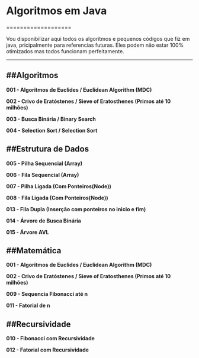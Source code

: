 # Algoritmos em Java
===================


Vou disponibilizar aqui todos os algoritmos e pequenos códigos que fiz em java, pricipalmente para referencias futuras. Eles podem não estar 100% otimizados mas todos funcionam perfeitamente.

----------


##Algoritmos
-------------

**001 - Algoritmos de Euclides / Euclidean Algorithm (MDC)**

**002 - Crivo de Eratóstenes / Sieve of Eratosthenes (Primos até 10 milhões)**

**003 - Busca Binária / Binary Search**

**004 - Selection Sort / Selection Sort**

##Estrutura de Dados
-------------

**005 - Pilha Sequencial (Array)**

**006 - Fila Sequencial (Array)**

**007 - Pilha Ligada (Com Ponteiros(Node))**

**008 - Fila Ligada (Com Ponteiros(Node))**

**013 - Fila Dupla (Inserção com ponteiros no inicio e fim)**

**014 - Árvore de Busca Binária**

**015 - Árvore AVL**

##Matemática
-------------

**001 - Algoritmos de Euclides / Euclidean Algorithm (MDC)**

**002 - Crivo de Eratóstenes / Sieve of Eratosthenes (Primos até 10 milhões)**

**009 - Sequencia Fibonacci até n**

**011 - Fatorial de n**

##Recursividade
-------------

**010 - Fibonacci com Recursividade**

**012 - Fatorial com Recursividade**
